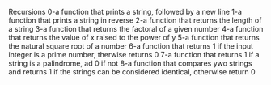 Recursions
0-a function that prints a string, followed by a new line
1-a function that prints a string in reverse
2-a function that returns the length of a string
3-a function that returns the factoral of a given number
4-a function that returns the value of x raised to the power of y
5-a function that returns the natural square root of a number
6-a function that returns 1 if the input integer is a prime number, therwise returns 0
7-a function that returns 1 if a string is a palindrome, ad 0 if not
8-a function that compares ywo strings and returns 1 if the strings can be considered identical, otherwise return 0
